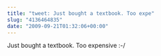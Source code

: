 ```yaml
---
title: "tweet: Just bought a textbook. Too expe"
slug: "4136464835"
date: "2009-09-21T01:32:06+00:00"
---
```

Just bought a textbook. Too expensive :-/